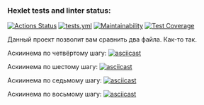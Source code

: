 ### Hexlet tests and linter status:
[![Actions Status](https://github.com/ThisisHappyEL/frontend-project-46/actions/workflows/hexlet-check.yml/badge.svg)](https://github.com/ThisisHappyEL/frontend-project-46/actions)
[![tests.yml](https://github.com/ThisisHappyEL/frontend-project-46/actions/workflows/work-check.yml/badge.svg)](https://github.com/ThisisHappyEL/frontend-project-46/actions/workflows/work-check.yml)
[![Maintainability](https://api.codeclimate.com/v1/badges/b0b3437eb5d2577c7c21/maintainability)](https://codeclimate.com/github/ThisisHappyEL/frontend-project-46/maintainability)
[![Test Coverage](https://api.codeclimate.com/v1/badges/b0b3437eb5d2577c7c21/test_coverage)](https://codeclimate.com/github/ThisisHappyEL/frontend-project-46/test_coverage)

Данный проект позволит вам сравнить два файла. Как-то так.

Аскиинема по четвёртому шагу:
[![asciicast](https://asciinema.org/a/7fZAHfAgfcVyKw9sxOCNwPQhW.svg)](https://asciinema.org/a/7fZAHfAgfcVyKw9sxOCNwPQhW)

Аскиинема по шестому шагу:
[![asciicast](https://asciinema.org/a/x8rHTWVcu46xagrlGSn9Os1MS.svg)](https://asciinema.org/a/x8rHTWVcu46xagrlGSn9Os1MS)

Аскиинема по седьмому шагу:
[![asciicast](https://asciinema.org/a/7wpeLH8ADwpFZR6aXHB6GaUZ3.svg)](https://asciinema.org/a/7wpeLH8ADwpFZR6aXHB6GaUZ3)

Аскиинема по восьмому шагу:
[![asciicast](https://asciinema.org/a/S0yYhoXV53kG7voLQvEDYvAXw.svg)](https://asciinema.org/a/S0yYhoXV53kG7voLQvEDYvAXw)